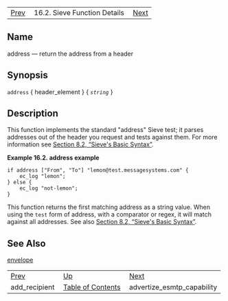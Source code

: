 |     |     |     |
| --- | --- | --- |
| [Prev](sieve.ref.add_recipient)  | 16.2. Sieve Function Details |  [Next](sieve.ref.advertize_esmtp_capability) |

<a name="sieve.ref.address"></a>
## Name

address — return the address from a header

## Synopsis

`address` { header_element } { *`string`* }

<a name="idp28527664"></a>
## Description

This function implements the standard "address" Sieve test; it parses addresses out of the header you request and tests against them. For more information see [Section 8.2, “Sieve's Basic Syntax”](sieve.syntax.basic "8.2. Sieve's Basic Syntax").

<a name="example.address"></a>

**Example 16.2. address example**

```
if address ["From", "To"] "lemon@test.messagesystems.com" {
    ec_log "lemon";
} else {
    ec_log "not-lemon";
}
```

This function returns the first matching address as a string value. When using the `test` form of address, with a comparator or regex, it will match against all addresses. See also [Section 8.2, “Sieve's Basic Syntax”](sieve.syntax.basic "8.2. Sieve's Basic Syntax").

<a name="idp28534272"></a>
## See Also

[envelope](sieve.ref.envelope "envelope")


|     |     |     |
| --- | --- | --- |
| [Prev](sieve.ref.add_recipient)  | [Up](sieve.ref.files) |  [Next](sieve.ref.advertize_esmtp_capability) |
| add_recipient  | [Table of Contents](index) |  advertize_esmtp_capability |
